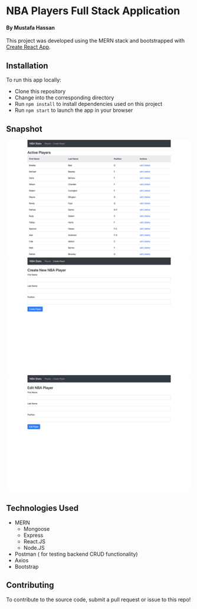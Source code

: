 # NBA Players Full Stack Application
#### By Mustafa Hassan

This project was developed using the MERN stack and bootstrapped with [Create React App](https://github.com/facebook/create-react-app).

## Installation

To run this app locally:
- Clone this repository
- Change into the corresponding directory
- Run `npm install` to install dependencies used on this project
- Run `npm start` to launch the app in your browser

## Snapshot

![Home](./src/images/Home.png)
![Create-Player](./src/images/Create.png)
![Edit-Player](./src/images/Edit.png)

## Technologies Used

- MERN
    - Mongoose
    - Express
    - React.JS
    - Node.JS
- Postman ( for testing backend CRUD functionality)
- Axios
- Bootstrap

## Contributing

To contribute to the source code, submit a pull request or issue to this repo!